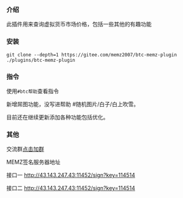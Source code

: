 ### 介绍
 此插件用来查询虚拟货币市场价格，包括一些其他的有趣功能

### 安装

```
git clone --depth=1 https://gitee.com/memz2007/btc-memz-plugin ./plugins/btc-memz-plugin
```

### 指令
 使用`#btc帮助`查看指令

 新增屌图功能，没写进帮助 #随机图片/白子/白上吹雪。

 目前还在继续更新添加各种功能包括优化。

### 其他
 交流群[点击加群](http://qm.qq.com/cgi-bin/qm/qr?_wv=1027&k=5HdR6UtrBmBrRGOyBYseWYVYx29ZEhxv&authKey=J%2Be5%2FDn%2BUF7lGKhgPa4ybyNFKx0ZMRBlnQuN7LldmhGT0ly%2FEgxiDIl%2BcRbmgOwX&noverify=0&group_code=235589956)

 MEMZ签名服务器地址

 接口一 http://43.143.247.43:11452/sign?key=114514

 接口二 http://43.143.247.43:11452/sign?key=114514